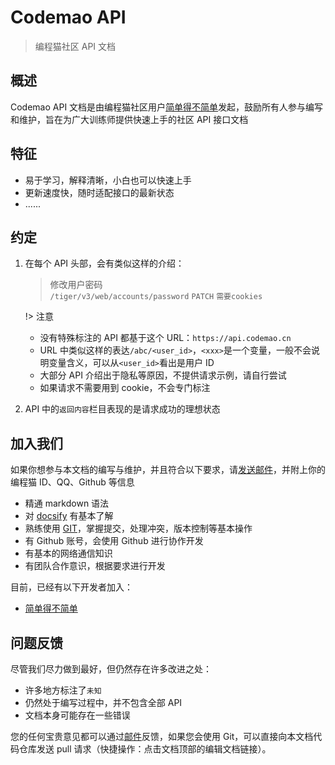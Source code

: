 # Codemao API

> 编程猫社区 API 文档

## 概述

Codemao API 文档是由编程猫社区用户[简单得不简单](https://shequ.codemao.cn/user/2776410)发起，鼓励所有人参与编写和维护，旨在为广大训练师提供快速上手的社区 API 接口文档

## 特征

- 易于学习，解释清晰，小白也可以快速上手
- 更新速度快，随时适配接口的最新状态
- ......

## 约定

1. 在每个 API 头部，会有类似这样的介绍：

   > 修改用户密码  
   > `/tiger/v3/web/accounts/password` `PATCH` `需要cookies`

   !> 注意

   - 没有特殊标注的 API 都基于这个 URL：`https://api.codemao.cn`
   - URL 中类似这样的表达`/abc/<user_id>`，`<xxx>`是一个变量，一般不会说明变量含义，可以从`<user_id>`看出是用户 ID
   - 大部分 API 介绍出于隐私等原因，不提供请求示例，请自行尝试
   - 如果请求不需要用到 cookie，不会专门标注

2. API 中的`返回内容`栏目表现的是请求成功的理想状态

## 加入我们

如果你想参与本文档的编写与维护，并且符合以下要求，请[发送邮件](mailto:mao-api@jddbjd.top)，并附上你的编程猫 ID、QQ、Github 等信息

- 精通 markdown 语法
- 对 [docsify](https://docsify.js.org/#/zh-cn/) 有基本了解
- 熟练使用 [GIT](https://www.liaoxuefeng.com/wiki/896043488029600)，掌握提交，处理冲突，版本控制等基本操作
- 有 Github 账号，会使用 Github 进行协作开发
- 有基本的网络通信知识
- 有团队合作意识，根据要求进行开发

目前，已经有以下开发者加入：

- [简单得不简单](https://shequ.codemao.cn/user/2776410)

## 问题反馈

尽管我们尽力做到最好，但仍然存在许多改进之处：

- 许多地方标注了`未知`
- 仍然处于编写过程中，并不包含全部 API
- 文档本身可能存在一些错误

您的任何宝贵意见都可以通过[邮件](mailto:mao-api@jddbjd.top)反馈，如果您会使用 Git，可以直接向本文档代码仓库发送 pull 请求（快捷操作：点击文档顶部的编辑文档链接）。
